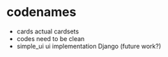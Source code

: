 # codenames

- cards
  actual cardsets
- codes
  need to be clean
- simple_ui
  ui implementation Django (future work?)
